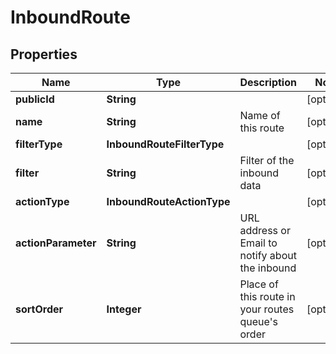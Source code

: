 

# InboundRoute


## Properties

Name | Type | Description | Notes
------------ | ------------- | ------------- | -------------
**publicId** | **String** |  |  [optional]
**name** | **String** | Name of this route |  [optional]
**filterType** | **InboundRouteFilterType** |  |  [optional]
**filter** | **String** | Filter of the inbound data |  [optional]
**actionType** | **InboundRouteActionType** |  |  [optional]
**actionParameter** | **String** | URL address or Email to notify about the inbound |  [optional]
**sortOrder** | **Integer** | Place of this route in your routes queue&#39;s order |  [optional]



